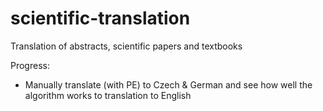 # scientific-translation
Translation of abstracts, scientific papers and textbooks

Progress:
- Manually translate (with PE) to Czech & German and see how well the algorithm works to translation to English
